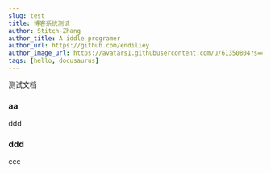 ```yaml
---
slug: test
title: 博客系统测试
author: Stitch-Zhang
author_title: A iddle programer
author_url: https://github.com/endiliey
author_image_url: https://avatars1.githubusercontent.com/u/61350804?s=460&v=4
tags: [hello, docusaurus]
---
```


<!--truncate-->

测试文档

### aa 
ddd

### ddd
ccc